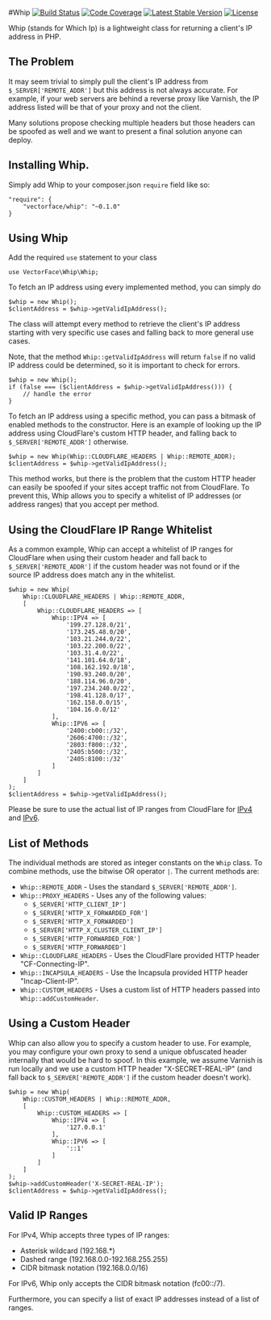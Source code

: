 #Whip
[![Build Status](https://travis-ci.org/Vectorface/whip.svg?branch=master)](https://travis-ci.org/Vectorface/whip)
[![Code Coverage](https://scrutinizer-ci.com/g/Vectorface/whip/badges/coverage.png?b=master)](https://scrutinizer-ci.com/g/Vectorface/whip/?branch=master)
[![Latest Stable Version](https://poser.pugx.org/vectorface/whip/v/stable.svg)](https://packagist.org/packages/vectorface/whip)
[![License](https://poser.pugx.org/vectorface/whip/license.svg)](https://packagist.org/packages/vectorface/whip)

Whip (stands for Which Ip) is a lightweight class for returning a client's IP address in PHP.

## The Problem

It may seem trivial to simply pull the client's IP address from
`$_SERVER['REMOTE_ADDR']` but this address is not always accurate. For example,
if your web servers are behind a reverse proxy like Varnish, the IP address
listed will be that of your proxy and not the client.

Many solutions propose checking multiple headers but those headers can be
spoofed as well and we want to present a final solution anyone can deploy.

## Installing Whip.

Simply add Whip to your composer.json `require` field like so:

    "require": {
        "vectorface/whip": "~0.1.0"
    }

## Using Whip

Add the required `use` statement to your class

    use VectorFace\Whip\Whip;

To fetch an IP address using every implemented method, you can simply do

    $whip = new Whip();
    $clientAddress = $whip->getValidIpAddress();

The class will attempt every method to retrieve the client's IP address
starting with very specific use cases and falling back to more general use
cases.

Note, that the method `Whip::getValidIpAddress` will return `false` if no
valid IP address could be determined, so it is important to check for errors.

    $whip = new Whip();
    if (false === ($clientAddress = $whip->getValidIpAddress())) {
        // handle the error
    }

To fetch an IP address using a specific method, you can pass a bitmask of
enabled methods to the constructor. Here is an example of looking up the IP
address using CloudFlare's custom HTTP header, and falling back to
`$_SERVER['REMOTE_ADDR']` otherwise.

    $whip = new Whip(Whip::CLOUDFLARE_HEADERS | Whip::REMOTE_ADDR);
    $clientAddress = $whip->getValidIpAddress();

This method works, but there is the problem that the custom HTTP header can
easily be spoofed if your sites accept traffic not from CloudFlare. To prevent
this, Whip allows you to specify a whitelist of IP addresses (or address ranges)
that you accept per method.

## Using the CloudFlare IP Range Whitelist

As a common example, Whip can accept a whitelist of IP ranges for CloudFlare
when using their custom header and fall back to `$_SERVER['REMOTE_ADDR']` if the
custom header was not found or if the source IP address does match any in the
whitelist.

    $whip = new Whip(
        Whip::CLOUDFLARE_HEADERS | Whip::REMOTE_ADDR,
        [
            Whip::CLOUDFLARE_HEADERS => [
                Whip::IPV4 => [
                    '199.27.128.0/21',
                    '173.245.48.0/20',
                    '103.21.244.0/22',
                    '103.22.200.0/22',
                    '103.31.4.0/22',
                    '141.101.64.0/18',
                    '108.162.192.0/18',
                    '190.93.240.0/20',
                    '188.114.96.0/20',
                    '197.234.240.0/22',
                    '198.41.128.0/17',
                    '162.158.0.0/15',
                    '104.16.0.0/12'
                ],
                Whip::IPV6 => [
                    '2400:cb00::/32',
                    '2606:4700::/32',
                    '2803:f800::/32',
                    '2405:b500::/32',
                    '2405:8100::/32'
                ]
            ]
        ]
    );
    $clientAddress = $whip->getValidIpAddress();

Please be sure to use the actual list of IP ranges from CloudFlare for
[IPv4](https://www.cloudflare.com/ips-v4) and
[IPv6](https://www.cloudflare.com/ips-v6).

## List of Methods

The individual methods are stored as integer constants on the `Whip` class.
To combine methods, use the bitwise OR operator `|`. The current methods are:

- `Whip::REMOTE_ADDR` - Uses the standard `$_SERVER['REMOTE_ADDR']`.
- `Whip::PROXY_HEADERS` - Uses any of the following values:
    - `$_SERVER['HTTP_CLIENT_IP']`
    - `$_SERVER['HTTP_X_FORWARDED_FOR']`
    - `$_SERVER['HTTP_X_FORWARDED']`
    - `$_SERVER['HTTP_X_CLUSTER_CLIENT_IP']`
    - `$_SERVER['HTTP_FORWARDED_FOR']`
    - `$_SERVER['HTTP_FORWARDED']`
- `Whip::CLOUDFLARE_HEADERS` - Uses the CloudFlare provided HTTP header
  "CF-Connecting-IP".
- `Whip::INCAPSULA_HEADERS` - Use the Incapsula provided HTTP header
  "Incap-Client-IP".
- `Whip::CUSTOM_HEADERS` - Uses a custom list of HTTP headers passed into
  `Whip::addCustomHeader`.

## Using a Custom Header

Whip can also allow you to specify a custom header to use. For example, you may
configure your own proxy to send a unique obfuscated header internally that
would be hard to spoof. In this example, we assume Varnish is run locally and
we use a custom HTTP header "X-SECRET-REAL-IP" (and fall back to
`$_SERVER['REMOTE_ADDR']` if the custom header doesn't work).

    $whip = new Whip(
        Whip::CUSTOM_HEADERS | Whip::REMOTE_ADDR,
        [
            Whip::CUSTOM_HEADERS => [
                Whip::IPV4 => [
                    '127.0.0.1'
                ],
                Whip::IPV6 => [
                    '::1'
                ]
            ]
        ]
    );
    $whip->addCustomHeader('X-SECRET-REAL-IP');
    $clientAddress = $whip->getValidIpAddress();

## Valid IP Ranges

For IPv4, Whip accepts three types of IP ranges:

- Asterisk wildcard (192.168.*)
- Dashed range (192.168.0.0-192.168.255.255)
- CIDR bitmask notation (192.168.0.0/16)

For IPv6, Whip only accepts the CIDR bitmask notation (fc00::/7).

Furthermore, you can specify a list of exact IP addresses instead of a list of
ranges.
